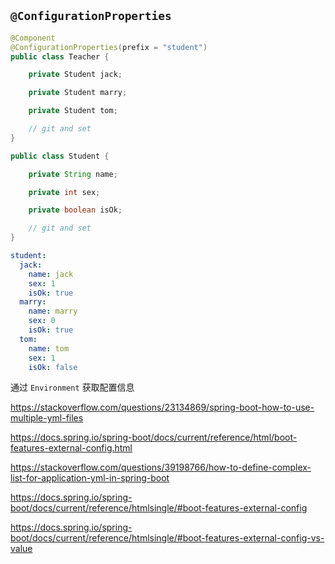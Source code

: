 
## `@ConfigurationProperties`

```java
@Component
@ConfigurationProperties(prefix = "student")
public class Teacher {

    private Student jack;

    private Student marry;

    private Student tom;

    // git and set 
}
```

```java
public class Student {

    private String name;

    private int sex;

    private boolean isOk;

    // git and set
}
```

```yml
student:
  jack:
    name: jack
    sex: 1
    isOk: true
  marry:
    name: marry
    sex: 0
    isOk: true
  tom:
    name: tom
    sex: 1
    isOk: false
```

通过 `Environment` 获取配置信息 

https://stackoverflow.com/questions/23134869/spring-boot-how-to-use-multiple-yml-files

https://docs.spring.io/spring-boot/docs/current/reference/html/boot-features-external-config.html

https://stackoverflow.com/questions/39198766/how-to-define-complex-list-for-application-yml-in-spring-boot

https://docs.spring.io/spring-boot/docs/current/reference/htmlsingle/#boot-features-external-config

https://docs.spring.io/spring-boot/docs/current/reference/htmlsingle/#boot-features-external-config-vs-value